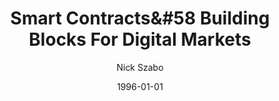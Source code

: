 ---
layout: writing
title: Smart Contracts&#58 Building Blocks For Digital Markets
date: 1996-01-01
categories: ['Smart Contracts']
author: ['Nick Szabo']
excerpt: The contract, a set of promises agreed to in a "meeting of the minds", is the traditional way to formalize a relationship. While contracts are primarily used in business relationships (the focus of this article), they can also involve personal relationships such as marraiges.
external_url: http://www.fon.hum.uva.nl/rob/Courses/InformationInSpeech/CDROM/Literature/LOTwinterschool2006/szabo.best.vwh.net/smart_contracts_2.html
---